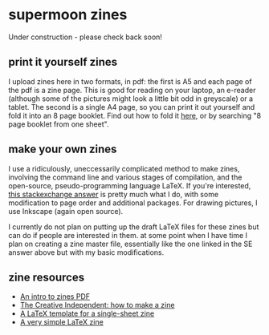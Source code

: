 # supermoon zines

Under construction - please check back soon!

## print it yourself zines

I upload zines here in two formats, in pdf: the first is A5 and each page of the pdf is a zine page. This is good for reading on your laptop, an e-reader (although some of the pictures might look a little bit odd in greyscale) or a tablet. The second is a single A4 page, so you can print it out yourself and fold it into an 8 page booklet. Find out how to fold it [here](https://pocketmod.com/howto), or by searching "8 page booklet from one sheet".


## make your own zines

I use a ridiculously, uneccessarily complicated method to make zines, involving the command line and various stages of compilation, and the open-source, pseudo-programming language LaTeX. If you're interested, [this stackexchange answer](https://tex.stackexchange.com/questions/463741/how-to-create-template-for-foldable-booklet-requires-rotating-and-reordering-pa) is pretty much what I do, with some modification to page order and additional packages. For drawing pictures, I use Inkscape (again open source). 

I currently do not plan on putting up the draft LaTeX files for these zines but can do if people are interested in them. at some point when I have time I plan on creating a zine master file, essentially like the one linked in the SE answer above but with my basic modifications.

## zine resources

* [An intro to zines PDF](https://wemakezines.com/wp-content/uploads/2017/12/DIY-No2-Zines-2.pdf)
* [The Creative Independent: how to make a zine](https://thecreativeindependent.com/guides/how-to-make-a-zine/)
* [A LaTeX template for a single-sheet zine](https://github.com/polychora-org/8up-zine)
* [A very simple LaTeX zine](https://tex.stackexchange.com/questions/463741/how-to-create-template-for-foldable-booklet-requires-rotating-and-reordering-pa)
